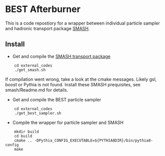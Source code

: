# BEST Afterburner

This is a code repostiory for a wrapper between individual particle sampler and hadronic transport package [SMASH](https://smash-transport.github.io). 


## Install

* Get and compile the [SMASH transport package](https://smash-transport.github.io)
```
    cd external_codes
    ./get_smash.sh
```

If compilation went wrong, take a look at the cmake messages. Likely gsl, boost or Pythia is not found. Install these SMASH prequisites, see smash/Readme.md for details.

* Get and compile the BEST particle sampler

```
    cd external_codes
    ./get_best_sampler.sh
```
* Compile the wrapper for particle sampler and SMASH

```
    mkdir build
    cd build
    cmake .. -DPythia_CONFIG_EXECUTABLE=${PYTHIA8DIR}/bin/pythia8-config
    make
```

